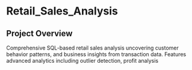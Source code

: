 # Retail_Sales_Analysis

## Project Overview
Comprehensive SQL-based retail sales analysis uncovering customer behavior patterns, and business insights from transaction data. Features advanced analytics including outlier detection, profit analysis

